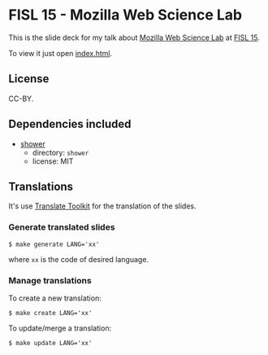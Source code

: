 # FISL 15 - Mozilla Web Science Lab

This is the slide deck for my talk about [Mozilla Web Science
Lab](http://mozillascience.org/) at [FISL 15](http://softwarelivre.org/fisl15).

To view it just open [index.html](index.html).

## License

CC-BY.

## Dependencies included

- [shower](https://github.com/shower/shower)
  - directory: `shower`
  - license: MIT

## Translations

It's use [Translate
Toolkit](http://docs.translatehouse.org/projects/translate-toolkit/en/latest/index.html)
for the translation of the slides.

### Generate translated slides

~~~
$ make generate LANG='xx'
~~~

where `xx` is the code of desired language.

### Manage translations

To create a new translation:

~~~
$ make create LANG='xx'
~~~

To update/merge a translation:

~~~
$ make update LANG='xx'
~~~
